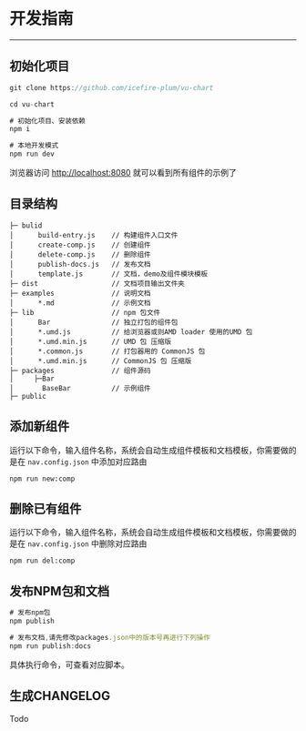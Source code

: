 # 开发指南

----

## 初始化项目

```js
git clone https://github.com/icefire-plum/vu-chart

cd vu-chart

# 初始化项目、安装依赖
npm i

# 本地开发模式
npm run dev

```

浏览器访问 [http://localhost:8080](http://localhost:8080) 就可以看到所有组件的示例了

## 目录结构
```
├─ bulid
│      build-entry.js    // 构建组件入口文件
│      create-comp.js    // 创建组件
│      delete-comp.js    // 删除组件
│      publish-docs.js   // 发布文档
│      template.js       // 文档，demo及组件模块模板
├─ dist                  // 文档项目输出文件夹
├─ examples              // 说明文档
│      *.md              // 示例文档
├─ lib                   // npm 包文件
│      Bar               // 独立打包的组件包
│      *.umd.js          // 给浏览器或则AMD loader 使用的UMD 包
│      *.umd.min.js      // UMD 包 压缩版
│      *.common.js       // 打包器用的 CommonJS 包
│      *.umd.min.js      // CommonJS 包 压缩版
├─ packages              // 组件源码
│     ├─Bar  
│       BaseBar          // 示例组件       
├─ public
```

## 添加新组件
运行以下命令，输入组件名称，系统会自动生成组件模板和文档模板，你需要做的是在 `nav.config.json` 中添加对应路由
```
npm run new:comp
```

## 删除已有组件
运行以下命令，输入组件名称，系统会自动生成组件模板和文档模板，你需要做的是在 `nav.config.json` 中删除对应路由
```
npm run del:comp
```


## 发布NPM包和文档
```js
# 发布npm包
npm publish

# 发布文档,请先修改packages.json中的版本号再进行下列操作
npm run publish:docs
```
具体执行命令，可查看对应脚本。

## 生成CHANGELOG
Todo
